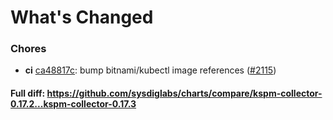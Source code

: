 # What's Changed

### Chores
- **ci** [ca48817c](https://github.com/sysdiglabs/charts/commit/ca48817ca3532f8367509f1a9582923ff8020d29): bump bitnami/kubectl image references ([#2115](https://github.com/sysdiglabs/charts/issues/2115))
#### Full diff: https://github.com/sysdiglabs/charts/compare/kspm-collector-0.17.2...kspm-collector-0.17.3
